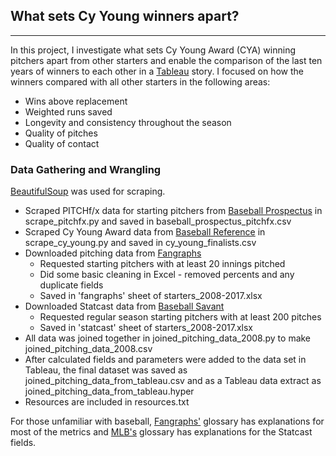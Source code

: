 ## What sets Cy Young winners apart?
***


In this project, I investigate what sets Cy Young Award (CYA) winning pitchers apart from other starters and enable the comparison of the last ten years of winners to each other in a [Tableau](https://public.tableau.com/profile/jaclyn4031#!/vizhome/cy_young_pitchers_analysis_v2/CYYoungWinners) story.  I focused on how the winners compared with all other starters in the following areas:
  * Wins above replacement
  * Weighted runs saved
  * Longevity and consistency throughout the season
  * Quality of pitches
  * Quality of contact

### Data Gathering and Wrangling
[BeautifulSoup](https://www.crummy.com/software/BeautifulSoup/bs4/doc/) was used for scraping.

*  Scraped PITCHf/x data for starting pitchers from [Baseball Prospectus](https://legacy.baseballprospectus.com/pitchfx/leaderboards/) in scrape_pitchfx.py and saved in baseball_prospectus_pitchfx.csv
*  Scraped Cy Young Award data from [Baseball Reference](http://www.baseball-reference.com/awards) in scrape_cy_young.py and saved in cy_young_finalists.csv
* Downloaded pitching data from [Fangraphs](https://www.fangraphs.com/leaders.aspx?pos=all&stats=pit&lg=all&qual=10&type=8&season=2017&month=0&season1=2017&ind=0&team=0&rost=0&age=0&filter=&players=0)
  - Requested starting pitchers with at least 20 innings pitched
  - Did some basic cleaning in Excel - removed percents and any duplicate fields
  - Saved in 'fangraphs' sheet of starters_2008-2017.xlsx
* Downloaded Statcast data from [Baseball Savant](https://baseballsavant.mlb.com/statcast_search/)
  - Requested regular season starting pitchers with at least 200 pitches
  - Saved in 'statcast' sheet of starters_2008-2017.xlsx
* All data was joined together in joined_pitching_data_2008.py to make joined_pitching_data_2008.csv
* After calculated fields and parameters were added to the data set in Tableau, the final dataset was saved as joined_pitching_data_from_tableau.csv and as a Tableau data extract as joined_pitching_data_from_tableau.hyper
* Resources are included in resources.txt




For those unfamiliar with baseball, [Fangraphs'](https://www.fangraphs.com/library/pitching/complete-list-pitching/) glossary has explanations for most of the metrics and [MLB's](http://m.mlb.com/glossary/statcast/expected-woba) glossary has explanations for the Statcast fields.
